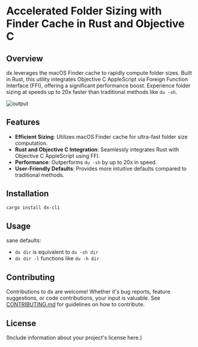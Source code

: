 # Accelerated Folder Sizing with Finder Cache in Rust and Objective C

## Overview
dx leverages the macOS Finder cache to rapidly compute folder sizes. Built in Rust, this utility integrates Objective C AppleScript via Foreign Function Interface (FFI), offering a significant performance boost. Experience folder sizing at speeds up to 20x faster than traditional methods like `du -sh`.

![output](https://github.com/abelcha/dx-cli/assets/6186996/9f5f01de-dae6-4e02-a706-15c24c3fffa3)


## Features
- **Efficient Sizing**: Utilizes macOS Finder cache for ultra-fast folder size computation.
- **Rust and Objective C Integration**: Seamlessly integrates Rust with Objective C AppleScript using FFI.
- **Performance**: Outperforms `du -sh` by up to 20x in speed.
- **User-Friendly Defaults**: Provides more intuitive defaults compared to traditional methods.

## Installation
```sh
cargo install dx-cli
```

## Usage
sane defaults:
- `dx dir` is equivalent to `du -sh dir`
- `dx dir -l` functions like `du -h dir`

## Contributing
Contributions to dx are welcome! Whether it's bug reports, feature suggestions, or code contributions, your input is valuable. See [CONTRIBUTING.md](link-to-your-contributing-guidelines) for guidelines on how to contribute.

## License
(Include information about your project's license here.)
